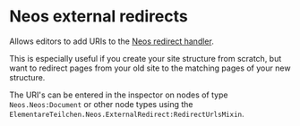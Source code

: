 # Neos external redirects
Allows editors to add URIs to the [Neos redirect handler](https://github.com/neos/redirecthandler).

This is especially useful if you create your site structure from scratch, 
but want to redirect pages from your old site to the matching pages of your new structure.

The URI's can be entered in the inspector on nodes of type `Neos.Neos:Document` or other node types using the `ElementareTeilchen.Neos.ExternalRedirect:RedirectUrlsMixin`.

